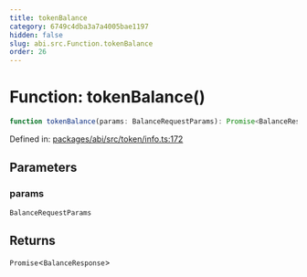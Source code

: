 ```yaml
---
title: tokenBalance
category: 6749c4dba3a7a4005bae1197
hidden: false
slug: abi.src.Function.tokenBalance
order: 26
---
```


# Function: tokenBalance()

```ts
function tokenBalance(params: BalanceRequestParams): Promise<BalanceResponse>
```

Defined in: [packages/abi/src/token/info.ts:172](https://github.com/zkcloudworker/minatokens-lib/blob/main/packages/abi/src/token/info.ts#L172)

## Parameters

### params

`BalanceRequestParams`

## Returns

`Promise`\<`BalanceResponse`\>

